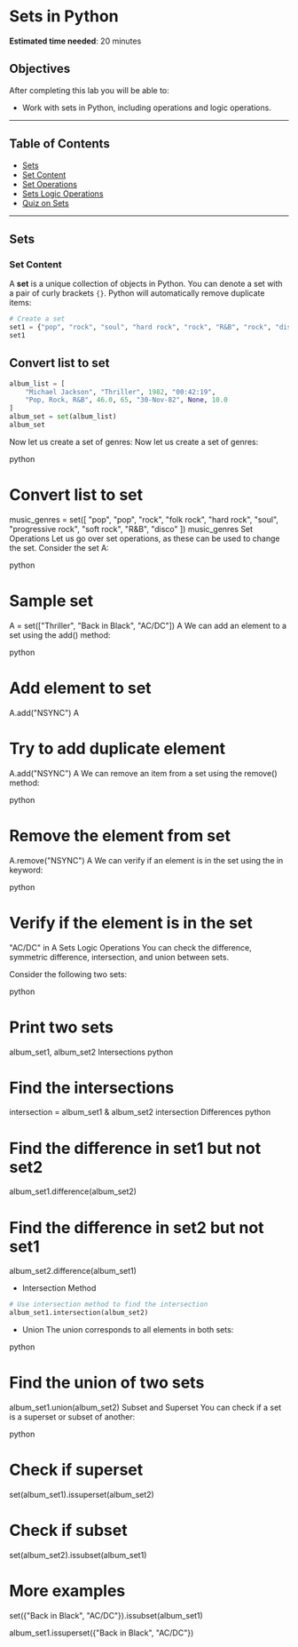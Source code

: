 # Sets in Python

**Estimated time needed**: 20 minutes

## Objectives

After completing this lab you will be able to:

- Work with sets in Python, including operations and logic operations.

---

## Table of Contents

- [Sets](#sets)
- [Set Content](#set-content)
- [Set Operations](#set-operations)
- [Sets Logic Operations](#sets-logic-operations)
- [Quiz on Sets](#quiz-on-sets)

---

## Sets

### Set Content

A **set** is a unique collection of objects in Python. You can denote a set with a pair of curly brackets `{}`. Python will automatically remove duplicate items:

```python
# Create a set
set1 = {"pop", "rock", "soul", "hard rock", "rock", "R&B", "rock", "disco"}
set1
```

## Convert list to set

```python
album_list = [
    "Michael Jackson", "Thriller", 1982, "00:42:19",
    "Pop, Rock, R&B", 46.0, 65, "30-Nov-82", None, 10.0
]
album_set = set(album_list)
album_set
```
Now let us create a set of genres:
Now let us create a set of genres:

python

# Convert list to set
music_genres = set([
    "pop", "pop", "rock", "folk rock", "hard rock", "soul",
    "progressive rock", "soft rock", "R&B", "disco"
])
music_genres
Set Operations
Let us go over set operations, as these can be used to change the set. Consider the set A:

python

# Sample set
A = set(["Thriller", "Back in Black", "AC/DC"])
A
We can add an element to a set using the add() method:

python

# Add element to set
A.add("NSYNC")
A

# Try to add duplicate element
A.add("NSYNC")
A
We can remove an item from a set using the remove() method:

python

# Remove the element from set
A.remove("NSYNC")
A
We can verify if an element is in the set using the in keyword:

python

# Verify if the element is in the set
"AC/DC" in A
Sets Logic Operations
You can check the difference, symmetric difference, intersection, and union between sets.

Consider the following two sets:

python

# Print two sets
album_set1, album_set2
Intersections
python

# Find the intersections
intersection = album_set1 & album_set2
intersection
Differences
python

# Find the difference in set1 but not set2
album_set1.difference(album_set2)

# Find the difference in set2 but not set1
album_set2.difference(album_set1)
- Intersection Method

```python
# Use intersection method to find the intersection
album_set1.intersection(album_set2)
```
- Union
The union corresponds to all elements in both sets:

python

# Find the union of two sets
album_set1.union(album_set2)
Subset and Superset
You can check if a set is a superset or subset of another:

python

# Check if superset
set(album_set1).issuperset(album_set2)

# Check if subset
set(album_set2).issubset(album_set1)

# More examples
set({"Back in Black", "AC/DC"}).issubset(album_set1)

album_set1.issuperset({"Back in Black", "AC/DC"})
